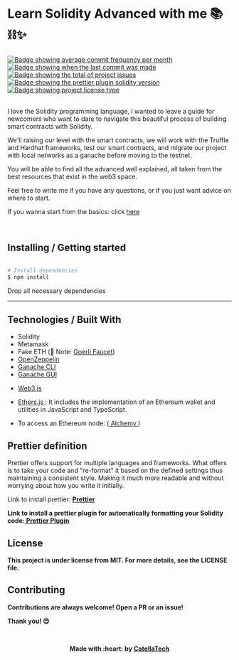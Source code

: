 <h1 aling="center">Learn Solidity Advanced with me 📚⛓✨</h1>


<a href="https://github.com/gab0071/solidity-advanced/commits/main" target="_blank">
<img src="https://img.shields.io/github/commit-activity/m/gab0071/solidity-advanced" alt="Badge showing average commit frequency per month"/>
  </a>

  <a href="https://github.com/gab0071/solidity-advanced/commits/main" target="_blank">
    <img src="https://img.shields.io/github/last-commit/gab0071/solidity-advanced" alt="Badge showing when the last commit was made"/>
  </a>

  <a href="https://github.com/gab0071/solidity-advanced/issues" target="_blank">
    <img src="https://img.shields.io/github/issues/gab0071/solidity-advanced" alt="Badge showing the total of project issues"/>
  </a>

  <a href="https://www.npmjs.com/package/prettier-plugin-solidity" target="_blank">
    <img src="https://img.shields.io/badge/prettier%20plugin%20solidity-1.0.0-pink.svg" alt="Badge showing the prettier plugin solidity version"/>
  </a>

  <a href="https://github.com/maurodesouza/profile-readme-generator/blob/master/LICENSE.md" target="_blank">
    <img alt="Badge showing project license type" src="https://img.shields.io/github/license/maurodesouza/profile-readme-generator?color=f85149">
  </a>

  <br>
  <br>

<p> I love the Solidity programming language, I wanted to leave a guide for newcomers who want to dare to navigate this beautiful process of building smart contracts with Solidity.</p>
<p>We'll raising our level with the smart contracts, we will work with the Truffle and Hardhat frameworks, test our smart contracts, and migrate our project with local networks as a ganache before moving to the testnet.</p>
<p>You will be able to find all the advanced well explained, all taken from the best resources that exist in the web3 space.</p>
<p>Feel free to write me if you have any questions, or if you just want advice on where to start.</p>

<p>If you wanna start from the basics: click <a href="https://github.com/gab0071/solidity-fundamentals">here</a></p>
<br>

<h2> Installing / Getting started </h2>

```bash

# Install dependencies
$ npm install 

``` 

<p>Drop all necessary dependencies</p>
<hr>

<h2> Technologies / Built With </h2>

- Solidity
- Metamask
- Fake ETH (🚨 Note: <a href="https://goerlifaucet.com/"> Goerli Faucet</a>)
- <a href="https://www.npmjs.com/package/@openzeppelin/contracts"> OpenZeppelin </a>
- <a href="https://www.npmjs.com/package/ganache?activeTab=readme"> Ganache CLI  </a>
- <a href="https://trufflesuite.com/ganache/"> Ganache GUI  </a>
- <p><a href="https://web3js.readthedocs.io/en/v1.8.1/"> Web3.js </a></p>
- <p><a href="https://docs.ethers.io/v5/getting-started/"> Ethers.js </a>: It includes the implementation of an Ethereum wallet and utilities in JavaScript and TypeScript.</p>
- <p>To access an Ethereum node: (<a href="https://www.alchemy.com/"> Alchemy </a>)</p>

<h2>Prettier definition </h2>
<p> Prettier offers support for multiple languages and frameworks. What <Prettier> offers is to take your code and "re-format" it based on the defined settings thus maintaining a consistent style. Making it much more readable and without worrying about how you write it initially.</p>

<p>  Link to install prettier: <a href="https://prettier.io/docs/en/install.html"><strong> Prettier<strong></a></p>

<p>Link to install a prettier plugin for automatically formatting your Solidity code:<a href="https://www.npmjs.com/package/prettier-plugin-solidity"><strong> Prettier Plugin <strong></a></p>

<h2>License</h2>

<p>This project is under license from MIT. For more details, see the LICENSE file.</p>

<h2>Contributing</h2>

<p> Contributions are always welcome! Open a PR or an issue!</p>

<p> Thank you! 😊 </p>

<br>

<p align="center">Made with :heart: by <a href="https://github.com/gab0071" target="_blank">CatellaTech</a></p>